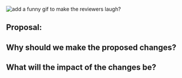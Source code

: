 ![add a funny gif to make the reviewers laugh?](https://media.giphy.com/media/ZqlvCTNHpqrio/giphy.gif)

## Proposal:

## Why should we make the proposed changes?

## What will the impact of the changes be?
